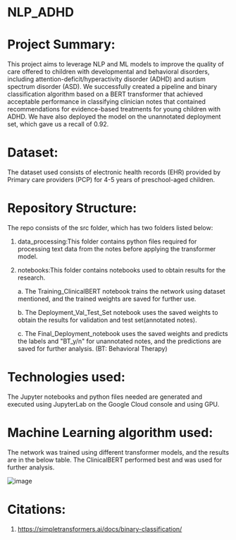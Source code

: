 # NLP_ADHD

# Project Summary:

This project aims to leverage NLP and ML models to improve the quality of care offered to children with developmental and behavioral disorders, including attention-deficit/hyperactivity disorder (ADHD) and autism spectrum disorder (ASD). We successfully created a pipeline and binary classification algorithm based on a BERT transformer that achieved acceptable performance in classifying clinician notes that contained recommendations for evidence-based treatments for young children with ADHD. We have also deployed the model on the unannotated deployment set, which gave us a recall of 0.92. 

# Dataset:

The dataset used consists of electronic health records (EHR) provided by Primary care providers (PCP) for 4-5 years of preschool-aged children.

# Repository Structure:

The repo consists of the src folder, which has two folders listed below:
1. data_processing:This folder contains python files required for processing text data from the notes before applying the transformer model.

2. notebooks:This folder contains notebooks used to obtain results for the research.
  
    a. The Training_ClinicalBERT notebook trains the network using dataset mentioned, and the trained weights are saved for further use.
  
    b. The Deployment_Val_Test_Set notebook uses the saved weights to obtain the results for validation and test set(annotated notes).
  
    c. The Final_Deployment_notebook uses the saved weights and predicts the labels and "BT_y/n" for unannotated notes, and the predictions are saved for further analysis.           (BT: Behavioral Therapy)
  
 
# Technologies used:

The Jupyter notebooks and python files needed are generated and executed using JupyterLab on the Google Cloud console and using GPU.

# Machine Learning algorithm used:

The network was trained using different transformer models, and the results are in the below table. The ClinicalBERT performed best and was used for further analysis.

![image](https://user-images.githubusercontent.com/36389195/143954469-6254aab7-349c-41b1-acf2-c5fee8871294.png)

# Citations:

 1. https://simpletransformers.ai/docs/binary-classification/

